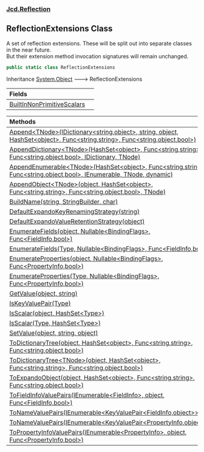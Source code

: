 ### [Jcd.Reflection](Jcd_Reflection.md 'Jcd.Reflection')
## ReflectionExtensions Class
A set of reflection extensions. These will be split out into separate classes in the near future.  
But their extension method invocation signatures will remain unchanged.   
```csharp
public static class ReflectionExtensions
```

Inheritance [System.Object](https://docs.microsoft.com/en-us/dotnet/api/System.Object 'System.Object') &#129106; ReflectionExtensions  

| Fields | |
| :--- | :--- |
| [BuiltInNonPrimitiveScalars](Jcd_Reflection_ReflectionExtensions_BuiltInNonPrimitiveScalars.md 'Jcd.Reflection.ReflectionExtensions.BuiltInNonPrimitiveScalars') |  |

| Methods | |
| :--- | :--- |
| [Append&lt;TNode&gt;(IDictionary&lt;string,object&gt;, string, object, HashSet&lt;object&gt;, Func&lt;string,string&gt;, Func&lt;string,object,bool&gt;)](Jcd_Reflection_ReflectionExtensions_Append_TNode_(System_Collections_Generic_IDictionary_string_object__string_object_System_Collections_Generic_HashSet_object__System_Func_string_string__System_Func_string_object_bool_).md 'Jcd.Reflection.ReflectionExtensions.Append&lt;TNode&gt;(System.Collections.Generic.IDictionary&lt;string,object&gt;, string, object, System.Collections.Generic.HashSet&lt;object&gt;, System.Func&lt;string,string&gt;, System.Func&lt;string,object,bool&gt;)') |  |
| [AppendDictionary&lt;TNode&gt;(HashSet&lt;object&gt;, Func&lt;string,string&gt;, Func&lt;string,object,bool&gt;, IDictionary, TNode)](Jcd_Reflection_ReflectionExtensions_AppendDictionary_TNode_(System_Collections_Generic_HashSet_object__System_Func_string_string__System_Func_string_object_bool__System_Collections_IDictionary_TNode).md 'Jcd.Reflection.ReflectionExtensions.AppendDictionary&lt;TNode&gt;(System.Collections.Generic.HashSet&lt;object&gt;, System.Func&lt;string,string&gt;, System.Func&lt;string,object,bool&gt;, System.Collections.IDictionary, TNode)') |  |
| [AppendEnumerable&lt;TNode&gt;(HashSet&lt;object&gt;, Func&lt;string,string&gt;, Func&lt;string,object,bool&gt;, IEnumerable, TNode, dynamic)](Jcd_Reflection_ReflectionExtensions_AppendEnumerable_TNode_(System_Collections_Generic_HashSet_object__System_Func_string_string__System_Func_string_object_bool__System_Collections_IEnumerable_TNode_dynamic).md 'Jcd.Reflection.ReflectionExtensions.AppendEnumerable&lt;TNode&gt;(System.Collections.Generic.HashSet&lt;object&gt;, System.Func&lt;string,string&gt;, System.Func&lt;string,object,bool&gt;, System.Collections.IEnumerable, TNode, dynamic)') |  |
| [AppendObject&lt;TNode&gt;(object, HashSet&lt;object&gt;, Func&lt;string,string&gt;, Func&lt;string,object,bool&gt;, TNode)](Jcd_Reflection_ReflectionExtensions_AppendObject_TNode_(object_System_Collections_Generic_HashSet_object__System_Func_string_string__System_Func_string_object_bool__TNode).md 'Jcd.Reflection.ReflectionExtensions.AppendObject&lt;TNode&gt;(object, System.Collections.Generic.HashSet&lt;object&gt;, System.Func&lt;string,string&gt;, System.Func&lt;string,object,bool&gt;, TNode)') |  |
| [BuildName(string, StringBuilder, char)](Jcd_Reflection_ReflectionExtensions_BuildName(string_System_Text_StringBuilder_char).md 'Jcd.Reflection.ReflectionExtensions.BuildName(string, System.Text.StringBuilder, char)') |  |
| [DefaultExpandoKeyRenamingStrategy(string)](Jcd_Reflection_ReflectionExtensions_DefaultExpandoKeyRenamingStrategy(string).md 'Jcd.Reflection.ReflectionExtensions.DefaultExpandoKeyRenamingStrategy(string)') |  |
| [DefaultExpandoValueRetentionStrategy(object)](Jcd_Reflection_ReflectionExtensions_DefaultExpandoValueRetentionStrategy(object).md 'Jcd.Reflection.ReflectionExtensions.DefaultExpandoValueRetentionStrategy(object)') |  |
| [EnumerateFields(object, Nullable&lt;BindingFlags&gt;, Func&lt;FieldInfo,bool&gt;)](Jcd_Reflection_ReflectionExtensions_EnumerateFields(object_System_Nullable_System_Reflection_BindingFlags__System_Func_System_Reflection_FieldInfo_bool_).md 'Jcd.Reflection.ReflectionExtensions.EnumerateFields(object, System.Nullable&lt;System.Reflection.BindingFlags&gt;, System.Func&lt;System.Reflection.FieldInfo,bool&gt;)') |  |
| [EnumerateFields(Type, Nullable&lt;BindingFlags&gt;, Func&lt;FieldInfo,bool&gt;)](Jcd_Reflection_ReflectionExtensions_EnumerateFields(System_Type_System_Nullable_System_Reflection_BindingFlags__System_Func_System_Reflection_FieldInfo_bool_).md 'Jcd.Reflection.ReflectionExtensions.EnumerateFields(System.Type, System.Nullable&lt;System.Reflection.BindingFlags&gt;, System.Func&lt;System.Reflection.FieldInfo,bool&gt;)') |  |
| [EnumerateProperties(object, Nullable&lt;BindingFlags&gt;, Func&lt;PropertyInfo,bool&gt;)](Jcd_Reflection_ReflectionExtensions_EnumerateProperties(object_System_Nullable_System_Reflection_BindingFlags__System_Func_System_Reflection_PropertyInfo_bool_).md 'Jcd.Reflection.ReflectionExtensions.EnumerateProperties(object, System.Nullable&lt;System.Reflection.BindingFlags&gt;, System.Func&lt;System.Reflection.PropertyInfo,bool&gt;)') |  |
| [EnumerateProperties(Type, Nullable&lt;BindingFlags&gt;, Func&lt;PropertyInfo,bool&gt;)](Jcd_Reflection_ReflectionExtensions_EnumerateProperties(System_Type_System_Nullable_System_Reflection_BindingFlags__System_Func_System_Reflection_PropertyInfo_bool_).md 'Jcd.Reflection.ReflectionExtensions.EnumerateProperties(System.Type, System.Nullable&lt;System.Reflection.BindingFlags&gt;, System.Func&lt;System.Reflection.PropertyInfo,bool&gt;)') |  |
| [GetValue(object, string)](Jcd_Reflection_ReflectionExtensions_GetValue(object_string).md 'Jcd.Reflection.ReflectionExtensions.GetValue(object, string)') |  |
| [IsKeyValuePair(Type)](Jcd_Reflection_ReflectionExtensions_IsKeyValuePair(System_Type).md 'Jcd.Reflection.ReflectionExtensions.IsKeyValuePair(System.Type)') |  |
| [IsScalar(object, HashSet&lt;Type&gt;)](Jcd_Reflection_ReflectionExtensions_IsScalar(object_System_Collections_Generic_HashSet_System_Type_).md 'Jcd.Reflection.ReflectionExtensions.IsScalar(object, System.Collections.Generic.HashSet&lt;System.Type&gt;)') |  |
| [IsScalar(Type, HashSet&lt;Type&gt;)](Jcd_Reflection_ReflectionExtensions_IsScalar(System_Type_System_Collections_Generic_HashSet_System_Type_).md 'Jcd.Reflection.ReflectionExtensions.IsScalar(System.Type, System.Collections.Generic.HashSet&lt;System.Type&gt;)') |  |
| [SetValue(object, string, object)](Jcd_Reflection_ReflectionExtensions_SetValue(object_string_object).md 'Jcd.Reflection.ReflectionExtensions.SetValue(object, string, object)') |  |
| [ToDictionaryTree(object, HashSet&lt;object&gt;, Func&lt;string,string&gt;, Func&lt;string,object,bool&gt;)](Jcd_Reflection_ReflectionExtensions_ToDictionaryTree(object_System_Collections_Generic_HashSet_object__System_Func_string_string__System_Func_string_object_bool_).md 'Jcd.Reflection.ReflectionExtensions.ToDictionaryTree(object, System.Collections.Generic.HashSet&lt;object&gt;, System.Func&lt;string,string&gt;, System.Func&lt;string,object,bool&gt;)') |  |
| [ToDictionaryTree&lt;TNode&gt;(object, HashSet&lt;object&gt;, Func&lt;string,string&gt;, Func&lt;string,object,bool&gt;)](Jcd_Reflection_ReflectionExtensions_ToDictionaryTree_TNode_(object_System_Collections_Generic_HashSet_object__System_Func_string_string__System_Func_string_object_bool_).md 'Jcd.Reflection.ReflectionExtensions.ToDictionaryTree&lt;TNode&gt;(object, System.Collections.Generic.HashSet&lt;object&gt;, System.Func&lt;string,string&gt;, System.Func&lt;string,object,bool&gt;)') |  |
| [ToExpandoObject(object, HashSet&lt;object&gt;, Func&lt;string,string&gt;, Func&lt;string,object,bool&gt;)](Jcd_Reflection_ReflectionExtensions_ToExpandoObject(object_System_Collections_Generic_HashSet_object__System_Func_string_string__System_Func_string_object_bool_).md 'Jcd.Reflection.ReflectionExtensions.ToExpandoObject(object, System.Collections.Generic.HashSet&lt;object&gt;, System.Func&lt;string,string&gt;, System.Func&lt;string,object,bool&gt;)') |  |
| [ToFieldInfoValuePairs(IEnumerable&lt;FieldInfo&gt;, object, Func&lt;FieldInfo,bool&gt;)](Jcd_Reflection_ReflectionExtensions_ToFieldInfoValuePairs(System_Collections_Generic_IEnumerable_System_Reflection_FieldInfo__object_System_Func_System_Reflection_FieldInfo_bool_).md 'Jcd.Reflection.ReflectionExtensions.ToFieldInfoValuePairs(System.Collections.Generic.IEnumerable&lt;System.Reflection.FieldInfo&gt;, object, System.Func&lt;System.Reflection.FieldInfo,bool&gt;)') |  |
| [ToNameValuePairs(IEnumerable&lt;KeyValuePair&lt;FieldInfo,object&gt;&gt;)](Jcd_Reflection_ReflectionExtensions_ToNameValuePairs(System_Collections_Generic_IEnumerable_System_Collections_Generic_KeyValuePair_System_Reflection_FieldInfo_object__).md 'Jcd.Reflection.ReflectionExtensions.ToNameValuePairs(System.Collections.Generic.IEnumerable&lt;System.Collections.Generic.KeyValuePair&lt;System.Reflection.FieldInfo,object&gt;&gt;)') |  |
| [ToNameValuePairs(IEnumerable&lt;KeyValuePair&lt;PropertyInfo,object&gt;&gt;)](Jcd_Reflection_ReflectionExtensions_ToNameValuePairs(System_Collections_Generic_IEnumerable_System_Collections_Generic_KeyValuePair_System_Reflection_PropertyInfo_object__).md 'Jcd.Reflection.ReflectionExtensions.ToNameValuePairs(System.Collections.Generic.IEnumerable&lt;System.Collections.Generic.KeyValuePair&lt;System.Reflection.PropertyInfo,object&gt;&gt;)') |  |
| [ToPropertyInfoValuePairs(IEnumerable&lt;PropertyInfo&gt;, object, Func&lt;PropertyInfo,bool&gt;)](Jcd_Reflection_ReflectionExtensions_ToPropertyInfoValuePairs(System_Collections_Generic_IEnumerable_System_Reflection_PropertyInfo__object_System_Func_System_Reflection_PropertyInfo_bool_).md 'Jcd.Reflection.ReflectionExtensions.ToPropertyInfoValuePairs(System.Collections.Generic.IEnumerable&lt;System.Reflection.PropertyInfo&gt;, object, System.Func&lt;System.Reflection.PropertyInfo,bool&gt;)') |  |
